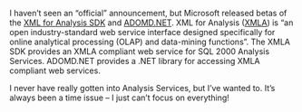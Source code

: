 I haven’t seen an “official” announcement, but Microsoft released betas
of the [XML for Analysis
SDK](http://www.microsoft.com/downloads/details.aspx?familyid=02ddcc80-604b-4343-9d42-4298e10a1a56)
and
[ADOMD.NET](http://www.microsoft.com/downloads/details.aspx?familyid=49737737-681e-465e-83c5-51b7223b1585).
XML for Analysis ([XMLA](http://www.xmla.org/)) is “an open
industry-standard web service interface designed specifically for online
analytical processing (OLAP) and data-mining functions”. The XMLA SDK
provides an XMLA compliant web service for SQL 2000 Analysis Services.
ADOMD.NET provides a .NET library for accessing XMLA compliant web
services.

I never have really gotten into Analysis Services, but I’ve wanted to.
It’s always been a time issue – I just can’t focus on everything!
